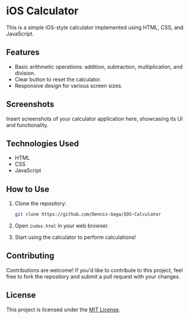 # iOS Calculator

This is a simple iOS-style calculator implemented using HTML, CSS, and JavaScript.

## Features

- Basic arithmetic operations: addition, subtraction, multiplication, and division.
- Clear button to reset the calculator.
- Responsive design for various screen sizes.

## Screenshots

Insert screenshots of your calculator application here, showcasing its UI and functionality.

## Technologies Used

- HTML
- CSS
- JavaScript

## How to Use

1. Clone the repository:

    ```bash
    git clone https://github.com/Dennis-Gega/IOS-Calculator
    ```

2. Open `index.html` in your web browser.

3. Start using the calculator to perform calculations!

## Contributing

Contributions are welcome! If you'd like to contribute to this project, feel free to fork the repository and submit a pull request with your changes.

## License

This project is licensed under the [MIT License](LICENSE).
